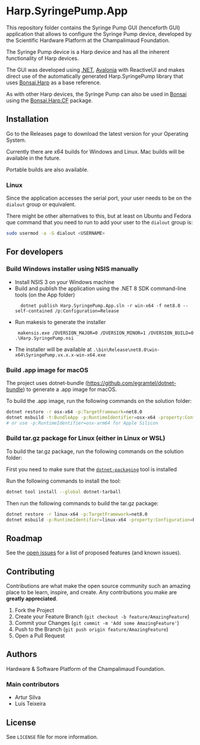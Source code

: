 # Harp.SyringePump.App

This repository folder contains the Syringe Pump GUI (henceforth GUI) application that allows to configure the Syringe Pump device, developed by the Scientific Hardware Platform at the Champalimaud Foundation.

The Syringe Pump device is a Harp device and has all the inherent functionality of Harp devices.

The GUI was developed using [.NET](https://dotnet.microsoft.com/), [Avalonia](https://avaloniaui.net/) with ReactiveUI and makes direct use of the automatically generated Harp.SyringePump library that uses [Bonsai.Harp](https://github.com/bonsai-rx/harp) as a base reference.

As with other Harp devices, the Syringe Pump can also be used in [Bonsai](bonsai-rx.org/) using the [Bonsai.Harp.CF](https://github.com/bonsai-rx/harp.cf) package.

## Installation

Go to the Releases page to download the latest version for your Operating System.

Currently there are x64 builds for Windows and Linux. Mac builds will be available in the future.

Portable builds are also available.

### Linux

Since the application accesses the serial port, your user needs to be on the `dialout` group or equivalent.

There might be other alternatives to this, but at least on Ubuntu and Fedora que command that you need to run to add your user to the `dialout` group is:

```sh
sudo usermod -a -G dialout <USERNAME>
```

## For developers

### Build Windows installer using NSIS manually

- Install NSIS 3 on your Windows machine
- Build and publish the application using the .NET 8 SDK command-line tools (on the App folder)
  ```
    dotnet publish Harp.SyringePump.App.sln -r win-x64 -f net8.0 --self-contained /p:Configuration=Release
  ```
- Run makesis to generate the installer
    ```
     makensis.exe /DVERSION_MAJOR=0 /DVERSION_MINOR=1 /DVERSION_BUILD=0 .\Harp.SyringePump.nsi
    ```
- The installer will be available at `.\bin\Release\net8.0\win-x64\SyringePump.vx.x.x-win-x64.exe`

### Build .app image for macOS

The project uses dotnet-bundle (https://github.com/egramtel/dotnet-bundle) to generate a .app image for macOS.

To build the .app image, run the following commands on the solution folder:

```sh
dotnet restore -r osx-x64 -p:TargetFramework=net8.0
dotnet msbuild -t:BundleApp -p:RuntimeIdentifier=osx-x64 -property:Configuration=Release -p:UseAppHost=true -p:TargetFramework=net8.0
# or use -p:RuntimeIdentifier=osx-arm64 for Apple Silicon
```

### Build tar.gz package for Linux (either in Linux or WSL)

To build the tar.gz package, run the following commands on the solution folder:

First you need to make sure that the [`dotnet-packaging`](https://github.com/quamotion/dotnet-packaging) tool is installed

Run the following commands to install the tool:

```sh
dotnet tool install --global dotnet-tarball
```

Then run the following commands to build the tar.gz package:

```sh
dotnet restore -r linux-x64 -p:TargetFramework=net8.0
dotnet msbuild -p:RuntimeIdentifier=linux-x64 -property:Configuration=Release -p:UseAppHost=true -p:TargetFramework=net8.0 /t:CreateTarball
```

## Roadmap

See the [open issues](https://github.com/harp-tech/device.syringepump/issues) for a list of proposed features (and known issues).

## Contributing

Contributions are what make the open source community such an amazing place to be learn, inspire, and create. Any contributions you make are **greatly appreciated**.

1. Fork the Project
2. Create your Feature Branch (`git checkout -b feature/AmazingFeature`)
3. Commit your Changes (`git commit -m 'Add some AmazingFeature'`)
4. Push to the Branch (`git push origin feature/AmazingFeature`)
5. Open a Pull Request

## Authors

Hardware & Software Platform of the Champalimaud Foundation.

### Main contributors

- Artur Silva
- Luís Teixeira

## License

See `LICENSE` file for more information.

